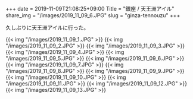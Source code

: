 +++
date  = 2019-11-09T21:08:25+09:00
Title = "銀座 / 天王洲アイル"
share_img = "/images/2019_11_09_6.JPG"
slug = "ginza-tennouzu"
+++

久しぶりに天王洲アイルに行った。



{{< img "/images/2019_11_09_1.JPG" >}}
{{< img "/images/2019_11_09_2.JPG" >}}
{{< img "/images/2019_11_09_3.JPG" >}}
{{< img "/images/2019_11_09_4.JPG" >}}
{{< img "/images/2019_11_09_5.JPG" >}}
{{< img "/images/2019_11_09_6.JPG" >}}
{{< img "/images/2019_11_09_7.JPG" >}}
{{< img "/images/2019_11_09_8.JPG" >}}
{{< img "/images/2019_11_09_9.JPG" >}}
{{< img "/images/2019_11_09_10.JPG" >}}
{{< img "/images/2019_11_09_11.JPG" >}}
{{< img "/images/2019_11_09_12.JPG" >}}
{{< img "/images/2019_11_09_13.JPG" >}}